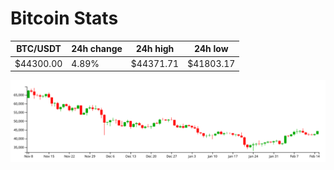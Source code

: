 # Bitcoin Stats

BTC/USDT|24h change|24h high|24h low|
|---|---|---|---|
|$44300.00|4.89%|$44371.71|$41803.17|

<img src="./chart.svg">
